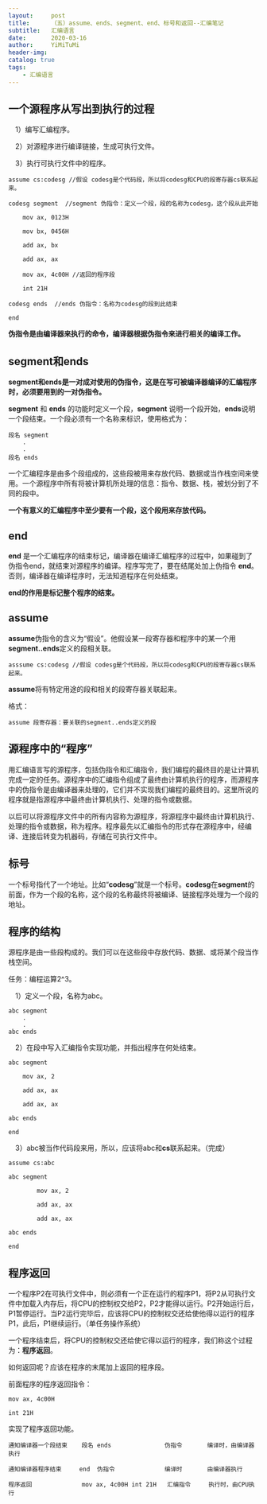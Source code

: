 ```yaml
---
layout:     post
title:      （五）assume、ends、segment、end、标号和返回--汇编笔记
subtitle:   汇编语言
date:       2020-03-16
author:     YiMiTuMi
header-img: 
catalog: true
tags:
    - 汇编语言
---
```


## 一个源程序从写出到执行的过程

&emsp;1）编写汇编程序。

&emsp;2）对源程序进行编译链接，生成可执行文件。

&emsp;3）执行可执行文件中的程序。


	assume cs:codesg //假设 codesg是个代码段，所以将codesg和CPU的段寄存器cs联系起来。
	
	codesg segment  //segment 伪指令：定义一个段，段的名称为codesg，这个段从此开始
	
		mov ax, 0123H
		
		mov bx, 0456H
	
		add ax, bx
	
		add ax, ax
	
		mov ax, 4c00H //返回的程序段
	
		int 21H
	
	codesg ends  //ends 伪指令：名称为codesg的段到此结束
	
	end 

**伪指令是由编译器来执行的命令，编译器根据伪指令来进行相关的编译工作。**

## segment和ends

**segment和ends是一对成对使用的伪指令，这是在写可被编译器编译的汇编程序时，必须要用到的一对伪指令。**

**segment** 和 **ends** 的功能时定义一个段，**segment** 说明一个段开始，**ends**说明一个段结束。一个段必须有一个名称来标识，使用格式为：

	段名 segment 
		.
		.
	段名 ends

一个汇编程序是由多个段组成的，这些段被用来存放代码、数据或当作栈空间来使用。一个源程序中所有将被计算机所处理的信息：指令、数据、栈，被划分到了不同的段中。

**一个有意义的汇编程序中至少要有一个段，这个段用来存放代码。**

## end

**end** 是一个汇编程序的结束标记，编译器在编译汇编程序的过程中，如果碰到了伪指令end，就结束对源程序的编译。程序写完了，要在结尾处加上伪指令 **end**。否则，编译器在编译程序时，无法知道程序在何处结束。

**end的作用是标记整个程序的结束。**

## assume

**assume**伪指令的含义为“假设”。他假设某一段寄存器和程序中的某一个用**segment..ends**定义的段相关联。

	asssume cs:codesg //假设 codesg是个代码段，所以将codesg和CPU的段寄存器cs联系起来。

**assume**将有特定用途的段和相关的段寄存器关联起来。

格式：

	assume 段寄存器：要关联的segment..ends定义的段

## 源程序中的“程序”

用汇编语言写的源程序，包括伪指令和汇编指令，我们编程的最终目的是让计算机完成一定的任务。源程序中的汇编指令组成了最终由计算机执行的程序，而源程序中的伪指令是由编译器来处理的，它们并不实现我们编程的最终目的。这里所说的程序就是指源程序中最终由计算机执行、处理的指令或数据。

以后可以将源程序文件中的所有内容称为源程序，将源程序中最终由计算机执行、处理的指令或数据，称为程序。程序最先以汇编指令的形式存在源程序中，经编译、连接后转变为机器码，存储在可执行文件中。

## 标号

一个标号指代了一个地址。比如“**codesg**”就是一个标号。**codesg**在**segment**的前面，作为一个段的名称，这个段的名称最终将被编译、链接程序处理为一个段的地址。

## 程序的结构

源程序是由一些段构成的。我们可以在这些段中存放代码、数据、或将某个段当作栈空间。

任务：编程运算2^3。

&emsp;1）定义一个段，名称为abc。

	abc segment
		.
		.
	abc ends

&emsp;2）在段中写入汇编指令实现功能，并指出程序在何处结束。

	abc segment
	
		mov ax, 2
		
		add ax, ax
		
		add ax, ax
	
	abc ends
	
	end

&emsp;3）abc被当作代码段来用，所以，应该将abc和**cs**联系起来。（完成）

	assume cs:abc
	
	abc segment
		
			mov ax, 2
			
			add ax, ax
			
			add ax, ax
		
	abc ends
		
	end

## 程序返回

一个程序P2在可执行文件中，则必须有一个正在运行的程序P1，将P2从可执行文件中加载入内存后，将CPU的控制权交给P2，P2才能得以运行。P2开始运行后，P1暂停运行。当P2运行完毕后，应该将CPU的控制权交还给使他得以运行的程序P1，此后，P1继续运行。（单任务操作系统）

一个程序结束后，将CPU的控制权交还给使它得以运行的程序，我们称这个过程为：**程序返回**。

如何返回呢？应该在程序的末尾加上返回的程序段。

前面程序的程序返回指令：

	mov ax, 4c00H
	
	int 21H

实现了程序返回功能。

	通知编译器一个段结束    段名 ends               伪指令       编译时，由编译器执行
	
	通知编译器程序结束     end  伪指令              编译时       由编译器执行
	
	程序返回              mov ax, 4c00H int 21H   汇编指令     执行时，由CPU执行
